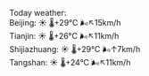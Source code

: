 Today weather:  
Beijing: ☀️   🌡️+29°C 🌬️↖15km/h  
Tianjin: ☀️   🌡️+26°C 🌬️↖11km/h  
Shijiazhuang: ☀️   🌡️+29°C 🌬️↑7km/h  
Tangshan: ☀️   🌡️+24°C 🌬️↖11km/h  
